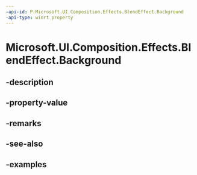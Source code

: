 ```yaml
---
-api-id: P:Microsoft.UI.Composition.Effects.BlendEffect.Background
-api-type: winrt property
---
```


<!-- Property syntax.
public IGraphicsEffectSource Background { get;  set; }
-->

# Microsoft.UI.Composition.Effects.BlendEffect.Background

## -description

## -property-value

## -remarks

## -see-also

## -examples

